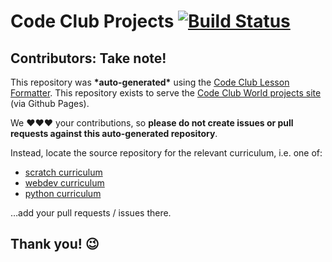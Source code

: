 # Code Club Projects [![Build Status](https://travis-ci.org/CodeClub/CodeClubWorld-Projects.svg)](https://travis-ci.org/CodeClub/CodeClubWorld-Projects)

## Contributors: Take note!

This repository was __\*auto-generated\*__ using the [Code Club Lesson Formatter](https://github.com/CodeClub/lesson_format). This repository exists to serve the [Code Club World projects site](http://projects.codeclubworld.org/) (via Github Pages).

We :heart::heart::heart: your contributions, so __please do not create issues or pull requests against this auto-generated repository__.

Instead, locate the source repository for the relevant curriculum, i.e. one of:

 * [scratch curriculum](https://github.com/CodeClub/scratch-curriculum)
 * [webdev curriculum](https://github.com/CodeClub/webdev-curriculum)
 * [python curriculum](https://github.com/CodeClub/python-curriculum)

…add your pull requests / issues there.

## Thank you! :wink:
